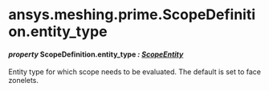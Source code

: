 # ansys.meshing.prime.ScopeDefinition.entity_type



#### *property* ScopeDefinition.entity_type *: [ScopeEntity](ansys.meshing.prime.ScopeEntity.md#ansys.meshing.prime.ScopeEntity)*

Entity type for which scope needs to be evaluated. The default is set to face zonelets.

<!-- !! processed by numpydoc !! -->
